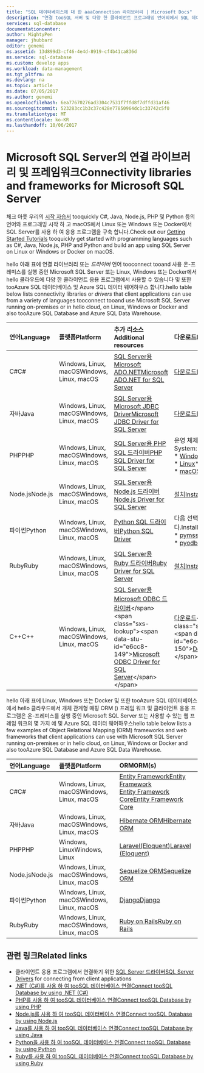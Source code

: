 ```yaml
---
title: "SQL 데이터베이스에 대 한 aaaConnection 라이브러리 | Microsoft Docs"
description: "연결 tooSQL 서버 및 다양 한 클라이언트 프로그래밍 언어의에서 SQL 데이터베이스를 사용 하도록 설정 하는 모듈의 다운로드에 대 한 링크를 제공 합니다. hello 커뮤니티를 통해 또는 Microsoft hello 모듈 해제 됩니다."
services: sql-database
documentationcenter: 
author: MightyPen
manager: jhubbard
editor: genemi
ms.assetid: 13d899d3-cf46-4e4d-8919-cf4b41ca836d
ms.service: sql-database
ms.custom: develop apps
ms.workload: data-management
ms.tgt_pltfrm: na
ms.devlang: na
ms.topic: article
ms.date: 07/05/2017
ms.author: genemi
ms.openlocfilehash: 6ea77670276ad3304c7531f7ffd8f7dffd31af46
ms.sourcegitcommit: 523283cc1b3c37c428e77850964dc1c33742c5f0
ms.translationtype: MT
ms.contentlocale: ko-KR
ms.lasthandoff: 10/06/2017
---
```

# <a name="connectivity-libraries-and-frameworks-for-microsoft-sql-server"></a><span data-ttu-id="e6cc8-104">Microsoft SQL Server의 연결 라이브러리 및 프레임워크</span><span class="sxs-lookup"><span data-stu-id="e6cc8-104">Connectivity libraries and frameworks for Microsoft SQL Server</span></span>

<span data-ttu-id="e6cc8-105">체크 아웃 우리의 [시작 자습서](http://aka.ms/sqldev) tooquickly C#, Java, Node.js, PHP 및 Python 등의 언어와 프로그래밍 시작 하 고 macOS에서 Linux 또는 Windows 또는 Docker에서 SQL Server를 사용 하 여 응용 프로그램을 구축 합니다.</span><span class="sxs-lookup"><span data-stu-id="e6cc8-105">Check out our [Getting Started Tutorials](http://aka.ms/sqldev) tooquickly get started with programming languages such as C#, Java, Node.js, PHP and Python and build an app using SQL Server on Linux or Windows or Docker on macOS.</span></span>

<span data-ttu-id="e6cc8-106">hello 아래 표에 연결 라이브러리 또는 *드라이버* 언어 tooconnect tooand 사용 온-프레미스를 실행 중인 Microsoft SQL Server 또는 Linux, Windows 또는 Docker에서 hello 클라우드에 다양 한 클라이언트 응용 프로그램에서 사용할 수 있습니다 및 또한 tooAzure SQL 데이터베이스 및 Azure SQL 데이터 웨어하우스 합니다.</span><span class="sxs-lookup"><span data-stu-id="e6cc8-106">hello table below lists connectivity libraries or *drivers* that client applications can use from a variety of languages tooconnect tooand use Microsoft SQL Server running on-premises or in hello cloud, on Linux, Windows or Docker and also tooAzure SQL Database and Azure SQL Data Warehouse.</span></span> 

| <span data-ttu-id="e6cc8-107">언어</span><span class="sxs-lookup"><span data-stu-id="e6cc8-107">Language</span></span> | <span data-ttu-id="e6cc8-108">플랫폼</span><span class="sxs-lookup"><span data-stu-id="e6cc8-108">Platform</span></span> | <span data-ttu-id="e6cc8-109">추가 리소스</span><span class="sxs-lookup"><span data-stu-id="e6cc8-109">Additional resources</span></span> | <span data-ttu-id="e6cc8-110">다운로드</span><span class="sxs-lookup"><span data-stu-id="e6cc8-110">Download</span></span> | <span data-ttu-id="e6cc8-111">시작</span><span class="sxs-lookup"><span data-stu-id="e6cc8-111">Get Started</span></span> |
| :-- | :-- | :-- | :-- | :-- |
| <span data-ttu-id="e6cc8-112">C#</span><span class="sxs-lookup"><span data-stu-id="e6cc8-112">C#</span></span> | <span data-ttu-id="e6cc8-113">Windows, Linux, macOS</span><span class="sxs-lookup"><span data-stu-id="e6cc8-113">Windows, Linux, macOS</span></span> | [<span data-ttu-id="e6cc8-114">SQL Server용 Microsoft ADO.NET</span><span class="sxs-lookup"><span data-stu-id="e6cc8-114">Microsoft ADO.NET for SQL Server</span></span>](https://docs.microsoft.com/sql/connect/ado-net/microsoft-ado-net-for-sql-server) | [<span data-ttu-id="e6cc8-115">다운로드</span><span class="sxs-lookup"><span data-stu-id="e6cc8-115">Download</span></span>](https://www.microsoft.com/net/download/) | [<span data-ttu-id="e6cc8-116">시작</span><span class="sxs-lookup"><span data-stu-id="e6cc8-116">Get Started</span></span>](https://www.microsoft.com/en-us/sql-server/developer-get-started/csharp/ubuntu)
| <span data-ttu-id="e6cc8-117">자바</span><span class="sxs-lookup"><span data-stu-id="e6cc8-117">Java</span></span> | <span data-ttu-id="e6cc8-118">Windows, Linux, macOS</span><span class="sxs-lookup"><span data-stu-id="e6cc8-118">Windows, Linux, macOS</span></span> | [<span data-ttu-id="e6cc8-119">SQL Server용 Microsoft JDBC Driver</span><span class="sxs-lookup"><span data-stu-id="e6cc8-119">Microsoft JDBC Driver for SQL Server</span></span>](http://msdn.microsoft.com/library/mt484311.aspx) | [<span data-ttu-id="e6cc8-120">다운로드</span><span class="sxs-lookup"><span data-stu-id="e6cc8-120">Download</span></span>](https://go.microsoft.com/fwlink/?linkid=852460) |  [<span data-ttu-id="e6cc8-121">시작</span><span class="sxs-lookup"><span data-stu-id="e6cc8-121">Get Started</span></span>](https://www.microsoft.com/en-us/sql-server/developer-get-started/java/ubuntu)
| <span data-ttu-id="e6cc8-122">PHP</span><span class="sxs-lookup"><span data-stu-id="e6cc8-122">PHP</span></span> | <span data-ttu-id="e6cc8-123">Windows, Linux, macOS</span><span class="sxs-lookup"><span data-stu-id="e6cc8-123">Windows, Linux, macOS</span></span>| [<span data-ttu-id="e6cc8-124">SQL Server용 PHP SQL 드라이버</span><span class="sxs-lookup"><span data-stu-id="e6cc8-124">PHP SQL Driver for SQL Server</span></span>](http://msdn.microsoft.com/library/dn865013.aspx) | <span data-ttu-id="e6cc8-125">운영 체제:</span><span class="sxs-lookup"><span data-stu-id="e6cc8-125">Operating System:</span></span> <br/> <span data-ttu-id="e6cc8-126">\* [Windows](https://www.microsoft.com/download/details.aspx?id=20098)</span><span class="sxs-lookup"><span data-stu-id="e6cc8-126">\* [Windows](https://www.microsoft.com/download/details.aspx?id=20098)</span></span> <br/> <span data-ttu-id="e6cc8-127">\* [Linux](https://github.com/Microsoft/msphpsql/tree/dev#install-unix)</span><span class="sxs-lookup"><span data-stu-id="e6cc8-127">\* [Linux](https://github.com/Microsoft/msphpsql/tree/dev#install-unix)</span></span> <br/> <span data-ttu-id="e6cc8-128">\* [macOS](https://github.com/Microsoft/msphpsql/tree/dev#install-unix)</span><span class="sxs-lookup"><span data-stu-id="e6cc8-128">\* [macOS](https://github.com/Microsoft/msphpsql/tree/dev#install-unix)</span></span> |  [<span data-ttu-id="e6cc8-129">시작</span><span class="sxs-lookup"><span data-stu-id="e6cc8-129">Get Started</span></span>](https://www.microsoft.com/en-us/sql-server/developer-get-started/php/ubuntu)
| <span data-ttu-id="e6cc8-130">Node.js</span><span class="sxs-lookup"><span data-stu-id="e6cc8-130">Node.js</span></span> | <span data-ttu-id="e6cc8-131">Windows, Linux, macOS</span><span class="sxs-lookup"><span data-stu-id="e6cc8-131">Windows, Linux, macOS</span></span> | [<span data-ttu-id="e6cc8-132">SQL Server용 Node.js 드라이버</span><span class="sxs-lookup"><span data-stu-id="e6cc8-132">Node.js Driver for SQL Server</span></span>](http://msdn.microsoft.com/library/mt652093.aspx) | [<span data-ttu-id="e6cc8-133">설치</span><span class="sxs-lookup"><span data-stu-id="e6cc8-133">Install</span></span>](https://msdn.microsoft.com/library/mt652094.aspx) |  [<span data-ttu-id="e6cc8-134">시작</span><span class="sxs-lookup"><span data-stu-id="e6cc8-134">Get Started</span></span>](https://www.microsoft.com/en-us/sql-server/developer-get-started/node/ubuntu)
| <span data-ttu-id="e6cc8-135">파이썬</span><span class="sxs-lookup"><span data-stu-id="e6cc8-135">Python</span></span> | <span data-ttu-id="e6cc8-136">Windows, Linux, macOS</span><span class="sxs-lookup"><span data-stu-id="e6cc8-136">Windows, Linux, macOS</span></span> | [<span data-ttu-id="e6cc8-137">Python SQL 드라이버</span><span class="sxs-lookup"><span data-stu-id="e6cc8-137">Python SQL Driver</span></span>](http://msdn.microsoft.com/library/mt652092.aspx) | <span data-ttu-id="e6cc8-138">다음 선택 항목을 설치합니다.</span><span class="sxs-lookup"><span data-stu-id="e6cc8-138">Install choices:</span></span> <br/> <span data-ttu-id="e6cc8-139">\* [pymssql](https://msdn.microsoft.com/library/mt694094.aspx)</span><span class="sxs-lookup"><span data-stu-id="e6cc8-139">\* [pymssql](https://msdn.microsoft.com/library/mt694094.aspx)</span></span> <br/> <span data-ttu-id="e6cc8-140">\* [pyodbc](http://msdn.microsoft.com/library/mt763257.aspx)</span><span class="sxs-lookup"><span data-stu-id="e6cc8-140">\* [pyodbc](http://msdn.microsoft.com/library/mt763257.aspx)</span></span> |  [<span data-ttu-id="e6cc8-141">시작</span><span class="sxs-lookup"><span data-stu-id="e6cc8-141">Get Started</span></span>](https://www.microsoft.com/en-us/sql-server/developer-get-started/python/ubuntu)
| <span data-ttu-id="e6cc8-142">Ruby</span><span class="sxs-lookup"><span data-stu-id="e6cc8-142">Ruby</span></span> | <span data-ttu-id="e6cc8-143">Windows, Linux, macOS</span><span class="sxs-lookup"><span data-stu-id="e6cc8-143">Windows, Linux, macOS</span></span> | [<span data-ttu-id="e6cc8-144">SQL Server용 Ruby 드라이버</span><span class="sxs-lookup"><span data-stu-id="e6cc8-144">Ruby Driver for SQL Server</span></span>](http://msdn.microsoft.com/library/mt691981.aspx) | [<span data-ttu-id="e6cc8-145">설치</span><span class="sxs-lookup"><span data-stu-id="e6cc8-145">Install</span></span>](https://msdn.microsoft.com/library/mt711041.aspx) | [<span data-ttu-id="e6cc8-146">시작</span><span class="sxs-lookup"><span data-stu-id="e6cc8-146">Get Started</span></span>](https://www.microsoft.com/en-us/sql-server/developer-get-started/ruby/ubuntu)
| <span data-ttu-id="e6cc8-147">C++</span><span class="sxs-lookup"><span data-stu-id="e6cc8-147">C++</span></span> | <span data-ttu-id="e6cc8-148">Windows, Linux, macOS</span><span class="sxs-lookup"><span data-stu-id="e6cc8-148">Windows, Linux, macOS</span></span> | <span data-ttu-id="e6cc8-149">[SQL Server용 Microsoft ODBC 드라이버](https://msdn.microsoft.com/en-us/library/mt654048(v=sql.1).aspx)</span><span class="sxs-lookup"><span data-stu-id="e6cc8-149">[Microsoft ODBC Driver for SQL Server](https://msdn.microsoft.com/en-us/library/mt654048(v=sql.1).aspx)</span></span> | <span data-ttu-id="e6cc8-150">[다운로드](https://msdn.microsoft.com/en-us/library/mt654048(v=sql.1).aspx)</span><span class="sxs-lookup"><span data-stu-id="e6cc8-150">[Download](https://msdn.microsoft.com/en-us/library/mt654048(v=sql.1).aspx)</span></span> |  

<span data-ttu-id="e6cc8-151">hello 아래 표에 Linux, Windows 또는 Docker 및 또한 tooAzure SQL 데이터베이스에서 hello 클라우드에서 개체 관계형 매핑 ORM () 프레임 워크 및 클라이언트 응용 프로그램은 온-프레미스를 실행 중인 Microsoft SQL Server 또는 사용할 수 있는 웹 프레임 워크의 몇 가지 예 및 Azure SQL 데이터 웨어하우스</span><span class="sxs-lookup"><span data-stu-id="e6cc8-151">hello table below lists a few examples of Object Relational Mapping (ORM) frameworks and web frameworks that client applications can use with Microsoft SQL Server running on-premises or in hello cloud, on Linux, Windows or Docker and also tooAzure SQL Database and Azure SQL Data Warehouse.</span></span> 

| <span data-ttu-id="e6cc8-152">언어</span><span class="sxs-lookup"><span data-stu-id="e6cc8-152">Language</span></span> | <span data-ttu-id="e6cc8-153">플랫폼</span><span class="sxs-lookup"><span data-stu-id="e6cc8-153">Platform</span></span> | <span data-ttu-id="e6cc8-154">ORM</span><span class="sxs-lookup"><span data-stu-id="e6cc8-154">ORM(s)</span></span> |
| :-- | :-- | :-- |
| <span data-ttu-id="e6cc8-155">C#</span><span class="sxs-lookup"><span data-stu-id="e6cc8-155">C#</span></span> | <span data-ttu-id="e6cc8-156">Windows, Linux, macOS</span><span class="sxs-lookup"><span data-stu-id="e6cc8-156">Windows, Linux, macOS</span></span> | [<span data-ttu-id="e6cc8-157">Entity Framework</span><span class="sxs-lookup"><span data-stu-id="e6cc8-157">Entity Framework</span></span>](https://docs.microsoft.com/en-us/ef)<br>[<span data-ttu-id="e6cc8-158">Entity Framework Core</span><span class="sxs-lookup"><span data-stu-id="e6cc8-158">Entity Framework Core</span></span>](https://docs.microsoft.com/en-us/ef/core/index) |
| <span data-ttu-id="e6cc8-159">자바</span><span class="sxs-lookup"><span data-stu-id="e6cc8-159">Java</span></span> | <span data-ttu-id="e6cc8-160">Windows, Linux, macOS</span><span class="sxs-lookup"><span data-stu-id="e6cc8-160">Windows, Linux, macOS</span></span> |[<span data-ttu-id="e6cc8-161">Hibernate ORM</span><span class="sxs-lookup"><span data-stu-id="e6cc8-161">Hibernate ORM</span></span>](http://hibernate.org/orm)|
| <span data-ttu-id="e6cc8-162">PHP</span><span class="sxs-lookup"><span data-stu-id="e6cc8-162">PHP</span></span> | <span data-ttu-id="e6cc8-163">Windows, Linux</span><span class="sxs-lookup"><span data-stu-id="e6cc8-163">Windows, Linux</span></span> | [<span data-ttu-id="e6cc8-164">Laravel(Eloquent)</span><span class="sxs-lookup"><span data-stu-id="e6cc8-164">Laravel (Eloquent)</span></span>](https://laravel.com/docs/5.0/eloquent) |
| <span data-ttu-id="e6cc8-165">Node.js</span><span class="sxs-lookup"><span data-stu-id="e6cc8-165">Node.js</span></span> | <span data-ttu-id="e6cc8-166">Windows, Linux, macOS</span><span class="sxs-lookup"><span data-stu-id="e6cc8-166">Windows, Linux, macOS</span></span> | [<span data-ttu-id="e6cc8-167">Sequelize ORM</span><span class="sxs-lookup"><span data-stu-id="e6cc8-167">Sequelize ORM</span></span>](http://docs.sequelizejs.com) |
| <span data-ttu-id="e6cc8-168">파이썬</span><span class="sxs-lookup"><span data-stu-id="e6cc8-168">Python</span></span> | <span data-ttu-id="e6cc8-169">Windows, Linux, macOS</span><span class="sxs-lookup"><span data-stu-id="e6cc8-169">Windows, Linux, macOS</span></span> |[<span data-ttu-id="e6cc8-170">Django</span><span class="sxs-lookup"><span data-stu-id="e6cc8-170">Django</span></span>](https://www.djangoproject.com/) |
| <span data-ttu-id="e6cc8-171">Ruby</span><span class="sxs-lookup"><span data-stu-id="e6cc8-171">Ruby</span></span> | <span data-ttu-id="e6cc8-172">Windows, Linux, macOS</span><span class="sxs-lookup"><span data-stu-id="e6cc8-172">Windows, Linux, macOS</span></span> | [<span data-ttu-id="e6cc8-173">Ruby on Rails</span><span class="sxs-lookup"><span data-stu-id="e6cc8-173">Ruby on Rails</span></span>](http://rubyonrails.org/) |

## <a name="related-links"></a><span data-ttu-id="e6cc8-174">관련 링크</span><span class="sxs-lookup"><span data-stu-id="e6cc8-174">Related links</span></span>
- <span data-ttu-id="e6cc8-175">클라이언트 응용 프로그램에서 연결하기 위한 [SQL Server 드라이버](http://msdn.microsoft.com/library/mt654049.aspx)</span><span class="sxs-lookup"><span data-stu-id="e6cc8-175">[SQL Server Drivers](http://msdn.microsoft.com/library/mt654049.aspx) for connecting from client applications</span></span>
- [<span data-ttu-id="e6cc8-176">.NET (C#)를 사용 하 여 tooSQL 데이터베이스 연결</span><span class="sxs-lookup"><span data-stu-id="e6cc8-176">Connect tooSQL Database by using .NET (C#)</span></span>](sql-database-connect-query-dotnet.md)
- [<span data-ttu-id="e6cc8-177">PHP를 사용 하 여 tooSQL 데이터베이스 연결</span><span class="sxs-lookup"><span data-stu-id="e6cc8-177">Connect tooSQL Database by using PHP</span></span>](sql-database-connect-query-php.md)
- [<span data-ttu-id="e6cc8-178">Node.js를 사용 하 여 tooSQL 데이터베이스 연결</span><span class="sxs-lookup"><span data-stu-id="e6cc8-178">Connect tooSQL Database by using Node.js</span></span>](sql-database-connect-query-nodejs.md)
- [<span data-ttu-id="e6cc8-179">Java를 사용 하 여 tooSQL 데이터베이스 연결</span><span class="sxs-lookup"><span data-stu-id="e6cc8-179">Connect tooSQL Database by using Java</span></span>](sql-database-connect-query-java.md)
- [<span data-ttu-id="e6cc8-180">Python을 사용 하 여 tooSQL 데이터베이스 연결</span><span class="sxs-lookup"><span data-stu-id="e6cc8-180">Connect tooSQL Database by using Python</span></span>](sql-database-connect-query-python.md)
- [<span data-ttu-id="e6cc8-181">Ruby를 사용 하 여 tooSQL 데이터베이스 연결</span><span class="sxs-lookup"><span data-stu-id="e6cc8-181">Connect tooSQL Database by using Ruby</span></span>](sql-database-connect-query-ruby.md)

